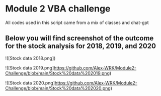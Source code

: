 # Module 2 VBA challenge
All codes used in this script came from a mix of classes and chat-gpt
## Below you will find screenshot of the outcome for the stock analysis for 2018, 2019, and 2020

!([Stock data 2018.png])

!([Stock data 2019.png]https://github.com/Alex-WRK/Module2-Challenge/blob/main/Stock%20data%202019.png)

!([Stock data 2020.png]https://github.com/Alex-WRK/Module2-Challenge/blob/main/Stock%20data%202020.png)
